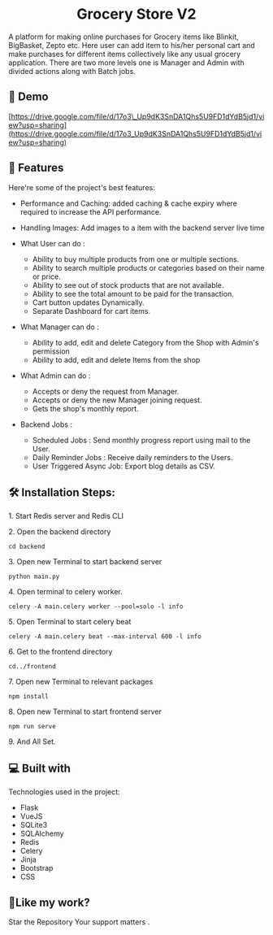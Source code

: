 <h1 align="center" id="title">Grocery Store V2</h1>

<p id="description">A platform for making online purchases for Grocery items like Blinkit, BigBasket, Zepto etc. Here user can add item to his/her personal cart and make purchases for different items collectively like any usual grocery application. There are two more levels one is Manager and Admin with divided actions along with Batch jobs.</p>

<h2>🚀 Demo</h2>

[https://drive.google.com/file/d/17o3\_Up9dK3SnDA1Qhs5U9FD1dYdB5jd1/view?usp=sharing](https://drive.google.com/file/d/17o3_Up9dK3SnDA1Qhs5U9FD1dYdB5jd1/view?usp=sharing)

  
  
<h2>🧐 Features</h2>

Here're some of the project's best features:
* Performance and Caching: added caching & cache expiry where required to increase the API performance.
* Handling Images: Add images to a item with the backend server live time

* What User can do : 
     * Ability to buy multiple products from one or multiple sections.
     * Ability to search multiple products or categories based on their name or price.
     * Ability to see out of stock products that are not available.
     * Ability to see the total amount to be paid for the transaction.
     * Cart button updates Dynamically.
     * Separate Dashboard for cart items.
* What Manager can do :
     * Ability to add, edit and delete Category from the Shop with Admin's permission
     * Ability to add, edit and delete Items from the shop
* What Admin can do :
     * Accepts or deny the request from Manager.
     * Accepts or deny the new Manager joining request.
     * Gets the shop's monthly report.
* Backend Jobs :
     * Scheduled Jobs : Send monthly progress report using mail to the User.
     * Daily Reminder Jobs : Receive daily reminders to the Users.
     * User Triggered Async Job: Export blog details as CSV.



<h2>🛠️ Installation Steps:</h2>

<p>1. Start Redis server and Redis CLI</p>

<p>2. Open the backend directory</p>

```
cd backend
```

<p>3. Open new Terminal to start backend server</p>

```
python main.py
```

<p>4. Open terminal to celery worker.</p>

```
celery -A main.celery worker --pool=solo -l info
```

<p>5. Open Terminal to start celery beat</p>

```
celery -A main.celery beat --max-interval 600 -l info
```

<p>6. Get to the frontend directory</p>

```
cd../frontend
```

<p>7. Open new Terminal to relevant packages</p>

```
npm install
```

<p>8. Open new Terminal to start frontend server</p>

```
npm run serve
```

<p>9. And All Set.</p>

  
<h2>💻 Built with</h2>

Technologies used in the project:

*   Flask
*   VueJS
*   SQLite3
*   SQLAlchemy
*   Redis
*   Celery
*   Jinja
*   Bootstrap
*   CSS

<h2>💖Like my work?</h2>

Star the Repository Your support matters .
